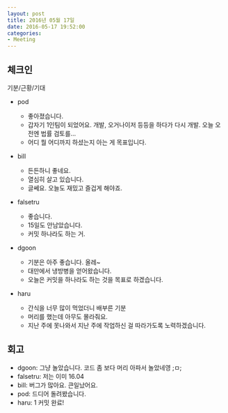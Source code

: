 ```yaml
---
layout: post
title: 2016년 05월 17일
date: 2016-05-17 19:52:00
categories:
- Meeting
---
```


## 체크인

기분/근황/기대

* pod
  * 좋아졌습니다.
  * 갑자기 1인팀이 되었어요. 개발, 오거나이저 등등을 하다가 다시 개발. 오늘 오전엔 법률 검토를...
  * 어디 뭘 어디까지 하셨는지 아는 게 목표입니다.

* bill
  * 든든하니 좋네요.
  * 열심히 살고 있습니다.
  * 글쎄요. 오늘도 재밌고 즐겁게 해야죠.

* falsetru
  * 좋습니다.
  * 15일도 안남았습니다.
  * 커밋 하나라도 하는 거.

* dgoon
  * 기분은 아주 좋습니다. 올레~
  * 대만에서 냉방병을 얻어왔습니다.
  * 오늘은 커밋을 하나라도 하는 것을 목표로 하겠습니다.

* haru
  * 간식을 너무 많이 먹었더니 배부른 기분
  * 머리를 했는데 아무도 몰라줘요.
  * 지난 주에 못나와서 지난 주에 작업하신 걸 따라가도록 노력하겠습니다.

## 회고

* dgoon: 그냥 놀았습니다. 코드 좀 보다 머리 아파서 놀았네영 ;ㅁ;
* falsetru: 저는 이미 16.04
* bill: 버그가 많아요. 큰일났어요.
* pod: 드디어 돌려봤습니다.
* haru: 1 커밋 완료!

